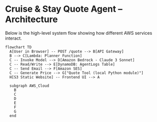 # Cruise & Stay Quote Agent – Architecture

Below is the high-level system flow showing how different AWS services interact.

```mermaid
flowchart TD
  A[User in Browser] -- POST /quote --> B[API Gateway]
  B --> C[Lambda: Planner Function]
  C -- Invoke Model --> D[Amazon Bedrock - Claude 3 Sonnet]
  C -- Read/Write --> E[DynamoDB: AgentLogs Table]
  C -- Send Email --> F[Amazon SES]
  C -- Generate Price --> G["Quote Tool (local Python module)"]
  H[S3 Static Website] -- Frontend UI --> A

  subgraph AWS_Cloud
    B
    C
    D
    E
    F
    G
  end
```